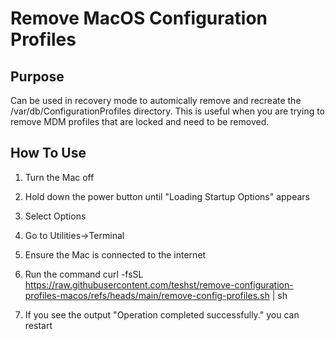 # Remove MacOS Configuration Profiles

## Purpose
Can be used in recovery mode to automically remove and recreate the /var/db/ConfigurationProfiles directory. This is useful when you are trying to remove MDM profiles that are locked and need to be removed.


## How To Use

1. Turn the Mac off

2. Hold down the power button until "Loading Startup Options" appears

3. Select Options

4. Go to Utilities->Terminal

5. Ensure the Mac is connected to the internet

6. Run the command curl -fsSL https://raw.githubusercontent.com/teshst/remove-configuration-profiles-macos/refs/heads/main/remove-config-profiles.sh | sh

7. If you see the output "Operation completed successfully." you can restart